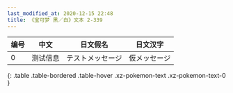 ```yaml
---
last_modified_at: 2020-12-15 22:48
title: 《宝可梦 黑／白》文本 2-339
---
```

| 编号 | 中文 | 日文假名 | 日文汉字 |
| ---- | ---- | ---- | --- |
| 0 | 测试信息 | テストメッセージ | 仮メッセージ |
{: .table .table-bordered .table-hover .xz-pokemon-text .xz-pokemon-text-0 }
